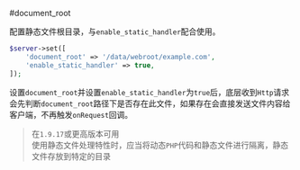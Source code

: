 #document_root

配置静态文件根目录，与`enable_static_handler`配合使用。
```php
$server->set([
	'document_root' => '/data/webroot/example.com',
	'enable_static_handler' => true,
]);
```

设置`document_root`并设置`enable_static_handler`为`true`后，底层收到`Http`请求会先判断`document_root`路径下是否存在此文件，如果存在会直接发送文件内容给客户端，不再触发`onRequest`回调。

> 在`1.9.17`或更高版本可用  
> 使用静态文件处理特性时，应当将动态`PHP`代码和静态文件进行隔离，静态文件存放到特定的目录
